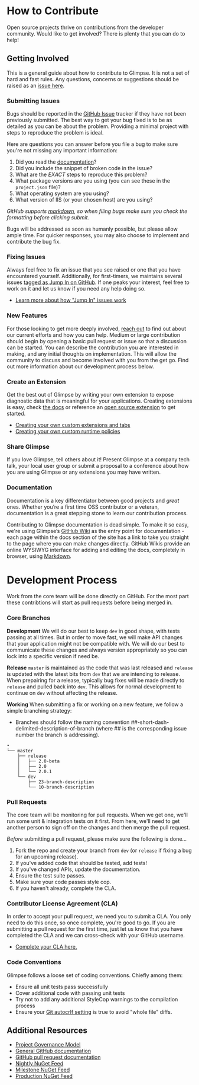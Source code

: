 # How to Contribute
Open source projects thrive on contributions from the developer community. Would like to get involved? There is plenty that you can do to help!

## Getting Involved

This is a general guide about how to contribute to Glimpse. It is not a set of hard and fast rules. Any questions, concerns or suggestions should be raised as an [issue here](./issues).

### Submitting Issues

Bugs should be reported in the [GitHub Issue](./issues) tracker if they have not been previously submitted. The best way to get your bug fixed is to be as detailed as you can be about the problem. Providing a minimal project with steps to reproduce the problem is ideal. 

Here are questions you can answer before you file a bug to make sure you're not missing any important information:

1. Did you read the [documentation](./wiki)?
2. Did you include the snippet of broken code in the issue?
3. What are the *EXACT* steps to reproduce this problem?
4. What package versions are you using (you can see these in the `project.json` file)?
5. What operating system are you using?
6. What version of IIS (or your chosen host) are you using?

*GitHub supports [markdown](http://github.github.com/github-flavored-markdown/), so when filing bugs make sure you check the formatting before clicking submit.*

Bugs will be addressed as soon as humanly possible, but please allow ample time. For quicker responses, you may also choose to implement and contribute the bug fix.

### Fixing Issues

Always feel free to fix an issue that you see raised or one that you have encountered yourself. Additionally, for first-timers, we maintains several issues [tagged as Jump In on GitHub](./issues?labels=Jump+In&milestone=&page=1&sort=updated&state=open). If one peaks your interest, feel free to work on it and let us know if you need any help doing so.

 - [Learn more about how "Jump In" issues work](http://nikcodes.com/2013/05/10/new-contributor-jump-in/)

### New Features

For those looking to get more deeply involved, [reach out](http://getglimpse.com/Community) to find out about our current efforts and how you can help. Medium or large contribution should begin by opening a basic pull request or issue so that a discussion can be started. You can describe the contribution you are interested in making, and any initial thoughts on implementation. This will allow the community to discuss and become involved with you from the get go. Find out more information about our development process below.

### Create an Extension

Get the best out of Glimpse by writing your own extension to expose diagnostic data that is meaningful for your applications. Creating extensions is easy, check [the docs](http://getglimpse.com/Custom-Tabs) or reference an [open source extension](http://getglimpse.com/Extensions) to get started.

 - [Creating your own custom extensions and tabs](http://getglimpse.com/Custom-Tabs)
 - [Creating your own custom runtime policies](http://getglimpse.com/Custom-Runtime-Policy)

### Share Glimpse

If you love Glimpse, tell others about it! Present Glimpse at a company tech talk, your local user group or submit a proposal to a conference about how you are using Glimpse or any extensions you may have written.

### Documentation

Documentation is a key differentiator between good projects and _great_ ones. Whether you’re a first time OSS contributor or a veteran, documentation is a great stepping stone to learn our contribution process.

Contributing to Glimpse documentation is dead simple. To make it so easy, we're using Glimpse’s [GitHub Wiki](./wiki) as the entry point for documentation - each page within the docs section of the site has a link to take you straight to the page where you can make changes directly. GitHub Wikis provide an online WYSIWYG interface for adding and editing the docs, completely in browser, using [Markdown](https://daringfireball.net/projects/markdown/).

# Development Process

Work from the core team will be done directly on GitHub. For the most part these contribtions will start as pull requests before being merged in. 

### Core Branches

**Development**
We will do our best to keep `dev` in good shape, with tests passing at all times. But in order to move fast, we will make API changes that your application might not be compatible with. We will do our best to communicate these changes and always version appropriately so you can lock into a specific version if need be.

**Release**
`master` is maintained as the code that was last released and `release` is updated with the latest bits from `dev` that we are intending to release. When prepairing for a release, typically bug fixes will be made directly to `release` and pulled back into `dev`. This allows for normal development to continue on `dev` without affecting the release.

**Working**
When submitting a fix or working on a new feature, we follow a simple branching strategy:
 - Branches should follow the naming convention ##-short-dash-delimited-description-of-branch (where ## is the corresponding issue number the branch is addressing).

```
•
└── master
    ├── release
    │   ├── 2.0-beta
    │   ├── 2.0
    │   └── 2.0.1
    └── dev
        ├── 23-branch-description
        └── 10-branch-description
```

### Pull Requests

The core team will be monitoring for pull requests. When we get one, we'll run some unit & integration tests on it first. From here, we'll need to get another person to sign off on the changes and then merge the pull request. 

*Before* submitting a pull request, please make sure the following is done…

1. Fork the repo and create your branch from `dev` (or `release` if fixing a bug for an upcoming release).
2. If you've added code that should be tested, add tests!
3. If you've changed APIs, update the documentation.
4. Ensure the test suite passes.
5. Make sure your code passes style cop.
6. If you haven't already, complete the CLA.

### Contributor License Agreement (CLA)

In order to accept your pull request, we need you to submit a CLA. You only need to do this once, so once complete, you're good to go. If you are submitting a pull request for the first time, just let us know that you have completed the CLA and we can cross-check with your GitHub username.

 - [Complete your CLA here.](http://getglimpse.com/cla)
 
### Code Conventions

Glimpse follows a loose set of coding conventions. Chiefly among them:

* Ensure all unit tests pass successfully
* Cover additional code with passing unit tests
* Try not to add any additional StyleCop warnings to the compilation process
* Ensure your [Git autocrlf setting](https://help.github.com/articles/dealing-with-line-endings) is true to avoid "whole file" diffs.

## Additional Resources

* [Project Governance Model](http://getglimpse.com/Docs/Governance-Model)
* [General GitHub documentation](http://help.github.com/)
* [GitHub pull request documentation](http://help.github.com/send-pull-requests/)
* [Nightly NuGet Feed](http://www.myget.org/F/glimpsenightly/)
* [Milestone NuGet Feed](http://www.myget.org/F/glimpsemilestone/)
* [Production NuGet Feed](https://nuget.org/api/v2/)


